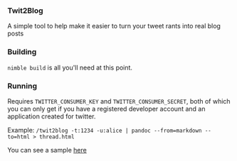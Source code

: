 ### Twit2Blog

A simple tool to help make it easier to turn your tweet rants into real blog posts

### Building
`nimble build` is all you'll need at this point.

### Running
Requires `TWITTER_CONSUMER_KEY` and `TWITTER_CONSUMER_SECRET`, both of which you can only get if you have a registered developer account and an application created for twitter.

Example: `/twit2blog -t:1234 -u:alice | pandoc --from=markdown --to=html > thread.html`

You can see a sample [here](https://wesk.tech/tweet_example.html)

